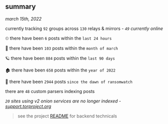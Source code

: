 
## summary
_march 15th, 2022_

currently tracking `92` groups across `130` relays & mirrors - _`49` currently online_

⏲ there have been `6` posts within the `last 24 hours`

🦈 there have been `103` posts within the `month of march`

🪐 there have been `884` posts within the `last 90 days`

🏚 there have been `658` posts within the `year of 2022`

🦕 there have been `2944` posts `since the dawn of ransomwatch`

there are `48` custom parsers indexing posts

_`20` sites using v2 onion services are no longer indexed - [support.torproject.org](https://support.torproject.org/onionservices/v2-deprecation/)_

> see the project [README](https://github.com/thetanz/ransomwatch#ransomwatch--) for backend technicals

